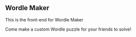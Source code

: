 ## Wordle Maker

This is the front-end for Wordle Maker

Come make a custom Wordle puzzle for your friends to solve!
